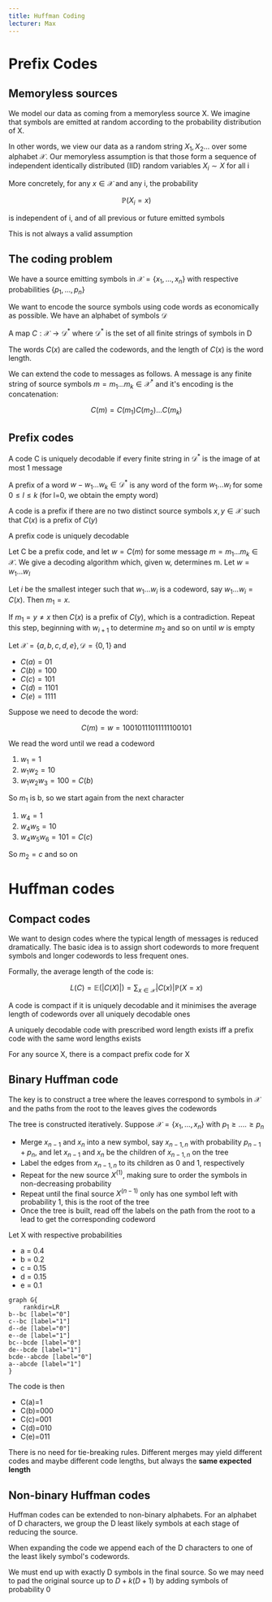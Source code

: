 ```yaml
---
title: Huffman Coding
lecturer: Max
---
```


# Prefix Codes

## Memoryless sources

We model our data as coming from a memoryless source X. We imagine that symbols are emitted at random according to the probability distribution of X.

In other words, we view our data as a random string $X_1,X_2...$ over some alphabet $\mathscr{X}$. Our memoryless assumption is that those form a sequence of independent identically distributed (IID) random variables $X_i\sim X$ for all i

More concretely, for any $x\in\mathscr{X}$ and any i, the probability

$$
\mathbb{P}(X_i=x)
$$

is independent of i, and of all previous or future emitted symbols

<Important>

This is not always a valid assumption

</Important>

## The coding problem

We have a source emitting symbols in $\mathscr{X}=\{x_1,...,x_n\}$ with respective probabilities $\{p_1,...,p_n\}$

We want to encode the source symbols using code words as economically as possible. We have an alphabet of symbols $\mathscr{D}$

<Definition name="Source code">

A map $C:\mathscr{X}\rightarrow\mathscr{D}^*$ where $\mathscr{D}^*$ is the set of all finite strings of symbols in D

</Definition>

The words $C(x)$ are called the codewords, and the length of $C(x)$ is the word length.

We can extend the code to messages as follows. A message is any finite string of source symbols $m=m_1...m_k\in \mathscr{X}^*$ and it's encoding is the concatenation:

$$
C(m)=C(m_1)C(m_2)...C(m_k)
$$

## Prefix codes

<Definition name="Uniquely decodable">

A code C is uniquely decodable if every finite string in $\mathscr{D}^*$ is the image of at most 1 message

</Definition>

A prefix of a word $w-w_1...w_k\in \mathscr{D}^*$ is any word of the form $w_1...w_l$ for some $0\leqslant l \leqslant k$ (for l=0, we obtain the empty word)

<Definition name="Prefix">

A code is a prefix if there are no two distinct source symbols $x,y\in \mathscr{X}$ such that $C(x)$ is a prefix of $C(y)$

</Definition>

<Theorem>

A prefix code is uniquely decodable

</Theorem>

Let C be a prefix code, and let $w=C(m)$ for some message $m=m_1...m_k\in\mathscr{X}$. We give a decoding algorithm which, given w, determines m. Let $w=w_1...w_l$

Let $i$ be the smallest integer such that $w_1...w_i$ is a codeword, say $w_1...w_i=C(x)$. Then $m_1=x$.

If $m_1=y\neq x$ then $C(x)$ is a prefix of $C(y)$, which is a contradiction. Repeat this step, beginning with $w_{i+1}$ to determine $m_2$ and so on until $w$ is empty

<Example>

Let $\mathscr{X}=\{a,b,c,d,e\}, \mathscr{D}=\{0,1\}$ and

-   $C(a)=01$
-   $C(b)=100$
-   $C(c)=101$
-   $C(d)=1101$
-   $C(e)=1111$

Suppose we need to decode the word:

$$
C(m)= w = 10010111011111100101
$$

We read the word until we read a codeword

1. $w_1=1$
2. $w_1w_2=10$
3. $w_1w_2w_3=100=C(b)$

So $m_1$ is b, so we start again from the next character

1. $w_4=1$
2. $w_4w_5=10$
3. $w_4w_5w_6=101=C(c)$

So $m_2=c$ and so on

</Example>

# Huffman codes

## Compact codes

We want to design codes where the typical length of messages is reduced dramatically. The basic idea is to assign short codewords to more frequent symbols and longer codewords to less frequent ones.

Formally, the average length of the code is:

$$
L(C)=\mathbb{E}(|C(X)|)=\sum_{x \in \mathscr{X}}|C(x)| \mathbb{P}(X=x)
$$

<Definition name="Compact">

A code is compact if it is uniquely decodable and it minimises the average length of codewords over all uniquely decodable ones

</Definition>

<Theorem>

A uniquely decodable code with prescribed word length exists iff a prefix code with the same word lengths exists

</Theorem>

<Corollary>

For any source X, there is a compact prefix code for X

</Corollary>

## Binary Huffman code

The key is to construct a tree where the leaves correspond to symbols in $\mathscr{X}$ and the paths from the root to the leaves gives the codewords

The tree is constructed iteratively. Suppose $\mathscr{X}=\{x_1,...,x_n\}$ with $p_1\geqslant .... \geqslant p_n$

-   Merge $x_{n-1}$ and $x_n$ into a new symbol, say $x_{n-1,n}$ with probability $p_{n-1}+p_{n}$, and let $x_{n-1}$ and $x_n$ be the children of $x_{n-1,n}$ on the tree
-   Label the edges from $x_{n-1,n}$ to its children as 0 and 1, respectively
-   Repeat for the new source $X^{(1)}$, making sure to order the symbols in non-decreasing probability
-   Repeat until the final source $X^{(n-1)}$ only has one symbol left with probability 1, this is the root of the tree
-   Once the tree is built, read off the labels on the path from the root to a lead to get the corresponding codeword

<Example title="Non-binary huffman code">

Let X with respective probabilities

-   a = 0.4
-   b = 0.2
-   c = 0.15
-   d = 0.15
-   e = 0.1

```graphviz
graph G{
    rankdir=LR
b--bc [label="0"]
c--bc [label="1"]
d--de [label="0"]
e--de [label="1"]
bc--bcde [label="0"]
de--bcde [label="1"]
bcde--abcde [label="0"]
a--abcde [label="1"]
}
```

The code is then

-   C(a)=1
-   C(b)=000
-   C(c)=001
-   C(d)=010
-   C(e)=011

</Example>

There is no need for tie-breaking rules. Different merges may yield different codes and maybe different code lengths, but always the **same expected length**

## Non-binary Huffman codes

Huffman codes can be extended to non-binary alphabets. For an alphabet of D characters, we group the D least likely symbols at each stage of reducing the source.

When expanding the code we append each of the D characters to one of the least likely symbol's codewords.

We must end up with exactly D symbols in the final source. So we may need to pad the original source up to $D+k(D+1)$ by adding symbols of probability 0
